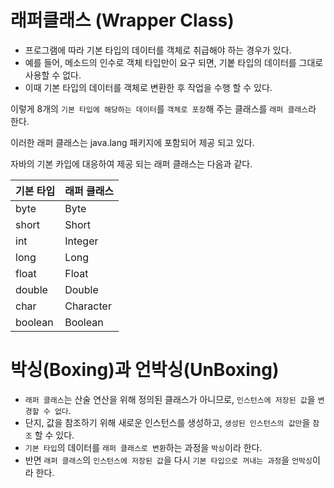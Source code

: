 #  래퍼클래스 (Wrapper Class)
- 프로그램에 따라 기본 타입의 데이터를 객체로 취급해야 하는 경우가 있다.
- 예를 들어, 메소드의 인수로 객체 타입만이 요구 되면, 기봍 타입의 데이터를 그대로 사용할 수 없다.
- 이때 기본 타입의 데이터를 객체로 변환한 후 작업을 수행 할 수 있다.

이렇게 8개의 `기본 타입에 해당하는 데이터`를 `객체로 포장`해 주는 클래스를 `래퍼 클래스`라 한다.

이러한 래퍼 클래스는 java.lang 패키지에 포함되어 제공 되고 있다.

자바의 기본 카입에 대응하여 제공 되는 래퍼 클래스는 다음과 같다.

기본 타입 | 래퍼 클래스
---|---
byte | Byte
short | Short
int | Integer
long | Long
float | Float
double | Double
char | Character
boolean | Boolean

# 박싱(Boxing)과 언박싱(UnBoxing)
 - `래퍼 클래스`는 산술 연산을 위해 정의된 클래스가 아니므로, `인스턴스에 저장된 값`을 `변경할 수 없다`.
 - 단지, 값을 참조하기 위해 새로운 인스턴스를 생성하고, `생성된 인스턴스의 값만`을 `참조` 할 수 있다.
 - `기본 타입`의 데이터를 `래퍼 클래스로 변환`하는 과정을 `박싱`이라 한다.
 - 반면 `래퍼 클래스`의 `인스턴스에 저장된 값`을 다시 `기본 타입으로 꺼내는 과정`을 `언박싱`이라 한다.